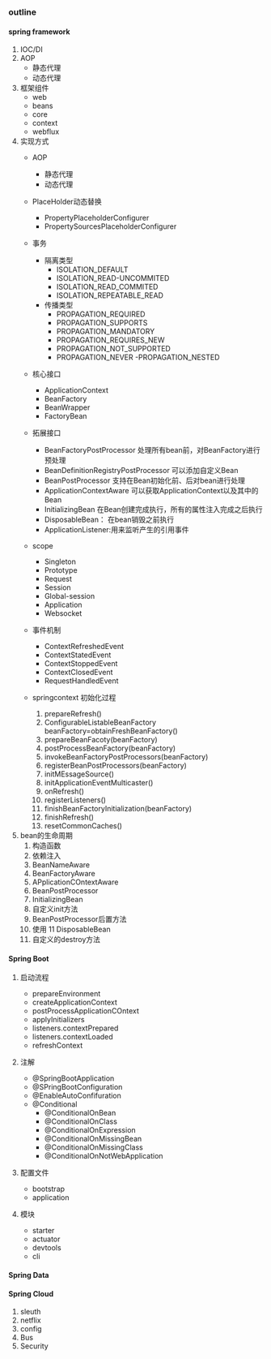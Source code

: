 ### outline
 
#### spring framework
1. IOC/DI
2. AOP
    - 静态代理
    - 动态代理
3. 框架组件
    - web
    - beans
    - core
    - context
    - webflux
4. 实现方式
    - AOP
       - 静态代理
       - 动态代理
    - PlaceHolder动态替换
        - PropertyPlaceholderConfigurer
        - PropertySourcesPlaceholderConfigurer
    - 事务
        - 隔离类型
            - ISOLATION_DEFAULT
            - ISOLATION_READ-UNCOMMITED
            - ISOLATION_READ_COMMITED
            - ISOLATION_REPEATABLE_READ
        - 传播类型
            - PROPAGATION_REQUIRED
            - PROPAGATION_SUPPORTS
            - PROPAGATION_MANDATORY
            - PROPAGATION_REQUIRES_NEW
            - PROPAGATION_NOT_SUPPORTED
            - PROPAGATION_NEVER
            -PROPAGATION_NESTED
    - 核心接口
        - ApplicationContext
        - BeanFactory
        - BeanWrapper
        - FactoryBean
    - 拓展接口
        - BeanFactoryPostProcessor 处理所有bean前，对BeanFactory进行预处理
        - BeanDefinitionRegistryPostProcessor 可以添加自定义Bean
        - BeanPostProcessor 支持在Bean初始化前、后对bean进行处理
        - ApplicationContextAware 可以获取ApplicationContext以及其中的Bean
        - InitializingBean 在Bean创建完成执行，所有的属性注入完成之后执行
        - DisposableBean： 在bean销毁之前执行
        - ApplicationListener:用来监听产生的引用事件

    - scope
        - Singleton
        - Prototype
        - Request
        - Session
        - Global-session
        - Application
        - Websocket
    - 事件机制   
        - ContextRefreshedEvent
        - ContextStatedEvent
        - ContextStoppedEvent
        - ContextClosedEvent
        - RequestHandledEvent   
    - springcontext 初始化过程
        1. prepareRefresh()
        2. ConfigurableListableBeanFactory beanFactory=obtainFreshBeanFactory()
        3. prepareBeanFacoty(beanFactory)
        4. postProcessBeanFactory(beanFactory)
        5. invokeBeanFactoryPostProcessors(beanFactory)
        6. registerBeanPostProcessors(beanFactory) 
        7. initMEssageSource()
        8. initApplicationEventMulticaster()
        9. onRefresh()
        10. registerListeners()
        11. finishBeanFactoryInitialization(beanFactory)
        12. finishRefresh()
        13. resetCommonCaches()
5. bean的生命周期
    1. 构造函数
    2. 依赖注入
    3. BeanNameAware
    4. BeanFactoryAware
    5. APplicationCOntextAware
    6. BeanPostProcessor
    7. InitializingBean
    8. 自定义init方法
    9. BeanPostProcessor后置方法
    10. 使用
    11 DisposableBean
    12. 自定义的destroy方法

#### Spring Boot
1. 启动流程
    - prepareEnvironment
    - createApplicationContext
    - postProcessApplicationCOntext
    - applyInitializers
    - listeners.contextPrepared
    - listeners.contextLoaded
    - refreshContext
2. 注解
    - @SpringBootApplication
    - @SPringBootConfiguration
    - @EnableAutoConfifuration
    - @Conditional
       - @ConditionalOnBean
       - @ConditionalOnClass
       - @ConditionalOnExpression
       - @ConditionalOnMissingBean
       - @ConditionalOnMissingClass
       - @ConditionalOnNotWebApplication
3. 配置文件
    - bootstrap
    - application


4. 模块
    - starter
    - actuator
    - devtools
    - cli
#### Spring Data
#### Spring Cloud
1. sleuth
2. netflix
3. config
4. Bus
5. Security
